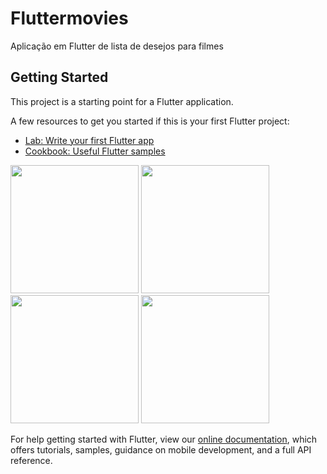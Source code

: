 # Fluttermovies

Aplicação em Flutter de lista de desejos para filmes
## Getting Started

This project is a starting point for a Flutter application.

A few resources to get you started if this is your first Flutter project:

- [Lab: Write your first Flutter app](https://flutter.dev/docs/get-started/codelab)
- [Cookbook: Useful Flutter samples](https://flutter.dev/docs/cookbook)

<img src="screenshot/video/webaddicted_home.gif" width="205"> <img src="screenshot/video/webaddicted_profile.gif" width="205">  <img src="screenshot/video/webaddicted_movie_detail.gif" width="205"> <img src="screenshot/video/webaddicted_onboarding.gif" width="205">

For help getting started with Flutter, view our
[online documentation](https://flutter.dev/docs), which offers tutorials,
samples, guidance on mobile development, and a full API reference.
